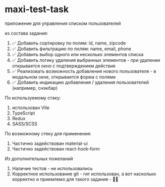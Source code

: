 # maxi-test-task

приложение для управления списком пользователей

из состава задания:
1. ✅ Добавить сортировку по полям: id, name, zipcode
2. ✅ Добавить фильтрацию по полям: name, email, phone
3. ✅ Добавить выбор одного или несколько элементов списка
4. ✅ Добавить логику удаления выбранных элементов - при удалении открывается окно с подтверждением действия
5. ✅ Реализовать возможность добавления нового пользователя - в модальном окне, открывается форма с полями
6. ✅ Добавить индикацию добавления / удаления пользователей (например, снэкбар)

По используемому стэку:
1. использован Vite
2. TypeScript 
3. Redux
4. SASS/SCSS

По возможному стеку для применения:
1. Частично задействован material-ui
2. Частично задействован react-hook-form

Из дополнительных пожеланий
1. Наличие тестов - не использовались
2. Корректное использование git - гит использован, а вот насколько корректно и приемлемо для такого задания - 🤷‍♂️

